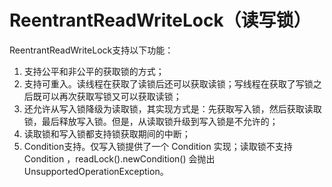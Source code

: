 # ReentrantReadWriteLock（读写锁）

ReentrantReadWriteLock支持以下功能：

1. 支持公平和非公平的获取锁的方式；
1. 支持可重入。读线程在获取了读锁后还可以获取读锁；写线程在获取了写锁之后既可以再次获取写锁又可以获取读锁；
1. 还允许从写入锁降级为读取锁，其实现方式是：先获取写入锁，然后获取读取锁，最后释放写入锁。但是，从读取锁升级到写入锁是不允许的；
1. 读取锁和写入锁都支持锁获取期间的中断；
1. Condition支持。仅写入锁提供了一个 Condition 实现；读取锁不支持 Condition ，readLock().newCondition() 会抛出 UnsupportedOperationException。 